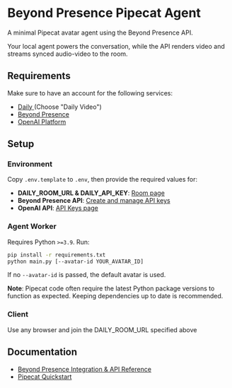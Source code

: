 # Beyond Presence Pipecat Agent

A minimal Pipecat avatar agent using the Beyond Presence API.

Your local agent powers the conversation, while the API renders video and streams synced audio-video to the room.

## Requirements

Make sure to have an account for the following services:

- [Daily ](https://www.daily.co) (Choose "Daily Video")
- [Beyond Presence](https://app.bey.chat)
- [OpenAI Platform](https://platform.openai.com)

## Setup

### Environment

Copy `.env.template` to `.env`, then provide the required values for:

- **DAILY_ROOM_URL & DAILY_API_KEY**: [Room page](https://dashboard.daily.co/rooms)
- **Beyond Presence API**: [Create and manage API keys](https://docs.bey.dev/api-key#creating-and-managing-api-keys)
- **OpenAI API**: [API Keys page](https://platform.openai.com/settings/organization/api-keys)

### Agent Worker

Requires Python `>=3.9`. Run:

```sh
pip install -r requirements.txt
python main.py [--avatar-id YOUR_AVATAR_ID]
```

If no `--avatar-id` is passed, the default avatar is used.

**Note**: Pipecat code often require the latest Python package versions to function as expected. Keeping dependencies up to date is recommended.

### Client

Use any browser and join the DAILY_ROOM_URL specified above

## Documentation

- [Beyond Presence Integration & API Reference](https://docs.bey.dev/integration/livekit)
- [Pipecat Quickstart](https://docs.pipecat.ai/getting-started/quickstart)
